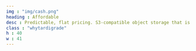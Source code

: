 ```yaml
---
img : "img/cash.png"
heading : Affordable
desc : Predictable, flat pricing. S3-compatible object storage that is a fraction of the price.
class : "whytardigrade"
h : 40
w : 41
---
```

